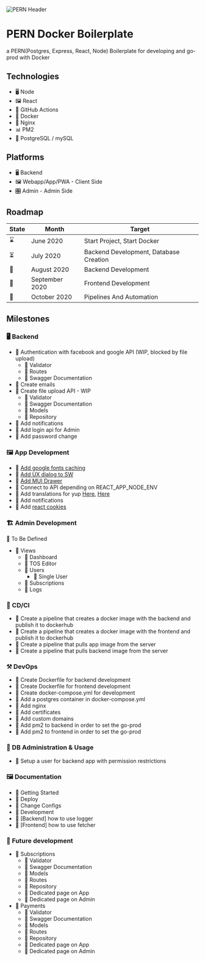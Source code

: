 ![PERN Header](https://github.com/Mickahel/Mickahel/blob/master/media/PERN%20Header.png)
# PERN Docker Boilerplate
a PERN(Postgres, Express, React, Node) Boilerplate for developing and go-prod with Docker

## Technologies
* 🖥️ Node
* 🖼️ React
* 🔄 GitHub Actions
* 🐋 Docker
* 🤹 Nginx 
* 📊 PM2
* 🐘 PostgreSQL / mySQL

## Platforms
* 🖥️ Backend
* 🖼️ Webapp/App/PWA - Client Side
* 🎛️ Admin - Admin Side


## Roadmap

| State | Month              | Target                                       |
|-------|--------------------|----------------------------------------------|
| ⌛     | June 2020         | Start Project, Start Docker                  |
| ⏳     | July 2020         | Backend Development, Database Creation       |
| 🔮    | August 2020        | Backend Development                         |
| 🔮    | September 2020     | Frontend Development                        |
| 🔮    | October 2020        | Pipelines And Automation                   |

## Milestones
### 🖥️ Backend
* 📝 Authentication with facebook and google API (WIP, blocked by file upload)
    * 📝 Validator
    * 📝 Routes
    * 📝 Swagger Documentation
* 📝 Create emails
* 📝 Create file upload API - WIP
    * 📝 Validator
    * 📝 Swagger Documentation
    * 📝 Models 
    * 📝 Repository
* 📝 Add notifications
* 📝 Add login api for Admin
* 📝 Add password change 

### 🖼️ App Development
* 📝 [Add google fonts caching](https://developers.google.com/web/tools/workbox/guides/common-recipes#google_fonts)
* 📝 [Add UX dialog to SW](https://developers.google.com/web/tools/workbox/guides/advanced-recipes)
* 📝 [Add MUI Drawer](https://material-ui.com/components/drawers/#mini-variant-drawer)
* 📝 Connect to API depending on REACT_APP_NODE_ENV
* 📝 Add translations for yup [Here](https://medium.com/code-divoire/how-to-internationalize-a-yup-validation-schema-in-a-react-formik-and-react-i18next-app-689ff3cd978), [Here](https://github.com/jquense/yup/issues/159)
* 📝 Add notifications
* 📝 Add [react cookies](https://www.npmjs.com/package/react-query/v/2.4.11)

### 🏗️ Admin Development
🚧 To Be Defined
* 👀 Views
    * 📝 Dashboard
    * 📝 TOS Editor
    * 📝 Users
        * 📝 Single User
    * 📝 Subscriptions
    * 📝 Logs

### 🔄 CD/CI
* 📝 Create a pipeline that creates a docker image with the  backend and publish it to dockerhub
* 📝 Create a pipeline that creates a docker image with the  frontend and publish it to dockerhub
* 📝 Create a pipeline that pulls app image from the server
* 📝 Create a pipeline that pulls backend image from the server

### ⚒️ DevOps
* 📝 Create Dockerfile for backend development 
* 📝 Create Dockerfile for frontend development
* 📝 Create docker-compose.yml for development 
* 📝 Add a postgres container in docker-compose.yml
* 📝 Add nginx
* 📝 Add certificates
* 📝 Add custom domains
* 📝 Add pm2 to backend in order to set the go-prod
* 📝 Add pm2 to frontend in order to set the go-prod

### 🐘 DB Administration & Usage
* 📝 Setup a user for backend app with permission restrictions

### 🖼️ Documentation
* 📝 Getting Started
* 📝 Deploy
* 📝 Change Configs
* 📝 Development
* 📝 [Backend] how to use logger
* 📝 [Frontend] how to use fetcher


### 🔮 Future development
* 📝 Subscriptions
    * 📝 Validator
    * 📝 Swagger Documentation
    * 📝 Models 
    * 📝 Routes 
    * 📝 Repository
    * 📝 Dedicated page on App
    * 📝 Dedicated page on Admin
* 📝 Payments
    * 📝 Validator
    * 📝 Swagger Documentation
    * 📝 Models 
    * 📝 Routes 
    * 📝 Repository
    * 📝 Dedicated page on App
    * 📝 Dedicated page on Admin

